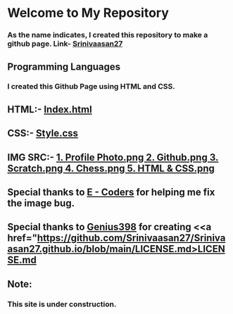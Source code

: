 # Welcome to My Repository
### As the name indicates, I created this repository to make a github page. Link- <a href="https://srinivaasan27.github.io/" >Srinivaasan27</a>
## Programming Languages
### I created this Github Page using HTML and CSS.
## HTML:- <a href="https://github.com/Srinivaasan27/Srinivaasan27.github.io/blob/main/index.html">Index.html</a>

## CSS:- <a href="https://github.com/Srinivaasan27/Srinivaasan27.github.io/blob/main/style.css">Style.css</a>

## IMG SRC:- <a href="https://github.com/Srinivaasan27/Srinivaasan27.github.io/blob/main/Profile%20Photo.PNG">1. Profile Photo.png </a><a href="https://github.com/Srinivaasan27/Srinivaasan27.github.io/blob/main/Github.PNG">2. Github.png </a><a href="https://github.com/Srinivaasan27/Srinivaasan27.github.io/blob/main/Scratch.PNG">3. Scratch.png </a><a href="https://github.com/Srinivaasan27/Srinivaasan27.github.io/blob/main/Chess.PNG">4. Chess.png </a><a href="https://github.com/Srinivaasan27/Srinivaasan27.github.io/blob/main/HTML%26CSS.PNG">5. HTML & CSS.png </a>
## Special thanks to <a href="https://github.com/e-coders">E - Coders</a> for helping me fix the image bug.
## Special thanks to <a href="https://github.com/Genius398">Genius398</a> for creating <<a href="https://github.com/Srinivaasan27/Srinivaasan27.github.io/blob/main/LICENSE.md>LICENSE.md</a>
## Note: 
### This site is under construction.
